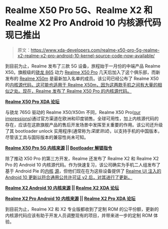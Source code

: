 # Realme X50 Pro 5G、Realme X2 和 Realme X2 Pro Android 10 内核源代码现已推出

> 原文：<https://www.xda-developers.com/realme-x50-pro-5g-realme-x2-realme-x2-pro-android-10-kernel-source-code-now-available/>

到目前为止，Realme 发布了三款 5G 设备，旅程始于一月份的中端产品 Realme X50。旗舰级的[骁龙 865](https://www.xda-developers.com/qualcomm-snapdragon-865-processor-specifications-features/) 动力 [Realme X50 Pro](https://www.xda-developers.com/realme-x50-5g-snapdragon-765g-120hz-master-edition-ui/) 几天后加入了这个俱乐部，而新发布的 [Realme X50m](https://www.xda-developers.com/realme-x50m-5g-120hz-display-snapdragon-765g-launched-china/) 是最新加入名单的成员。该公司已经公布了 Realme X50 的[内核源代码，这可能也适用于 Realme X50m，因为这两款手机之间有大量的相似之处。现在，Realme 发布了 Realme X50 Pro 的内核源代码。](https://www.xda-developers.com/realme-x50-5g-bootloader-unlock-tool-and-kernel-source-code-are-now-available/)

**[Realme X50 Pro XDA 论坛](https://forum.xda-developers.com/realme-x50-pro)**

与骁龙 765G 驱动的 Realme X50/X50m 不同，Realme X50 Pro([our impressions](https://www.xda-developers.com/realme-x50-pro-5g-hands-on-first-impressions/))通过官方渠道在欧洲和印度销售。全球可用性，加上内核源代码的存在，应该在这款旗舰产品的售后开发场景中发挥至关重要的作用。该公司还升级了其 bootloader unlock 实用程序(通常称为*深度测试*)，以支持手机的中国版本，尽管该工具与国际版本的兼容性尚未可知。

**[Realme X50 Pro 5G 内核来源](https://github.com/realme-kernel-opensource/realmeX50pro_AndroidQ-kernel-source) || [Bootloader 解锁指令](https://www.realmebbs.com/post-details/1252788667689218048)**

除了推动 X50 Pro 的第三方开发，Realme 还发布了 Realme X2 和 Realme X2 Pro 的 Android 10 内核源代码。作为快速复习，该公司确实为手机二人组发布了基于 Android Pie 的[内核](https://www.xda-developers.com/realme-x2-kernel-source-code-now-available/) [源](https://www.xda-developers.com/realme-x2-pro-bootloader-unlock-tool-kernel-source-code-now-available/)，但他们现在在为这些设备提供了 [Realme UI 注入的 Android 10 更新以符合通用公共许可证 v2 后，对其进行了更新。](https://www.xda-developers.com/realme-x2-pro-android-10-stable-update-realme-ui/)

**[Realme X2 Android 10 内核来源](https://github.com/realme-kernel-opensource/realmeX2_AndroidQ-kernel-source) || [Realme X2 XDA 论坛](https://forum.xda-developers.com/realme-x2)**

**[Realme X2 Pro Android 10 内核来源](https://github.com/realme-kernel-opensource/realmeX2pro_AndroidQ-kernel-source) || [Realme X2 Pro XDA 论坛](https://forum.xda-developers.com/realme-x2-pro)**

到目前为止，Realme X2 和 X2 专业版都收到了定制 ROM 的公平份额，更新的内核源代码应该有助于开发人员调整现有的项目，并带来进一步的定制 ROM 体验。